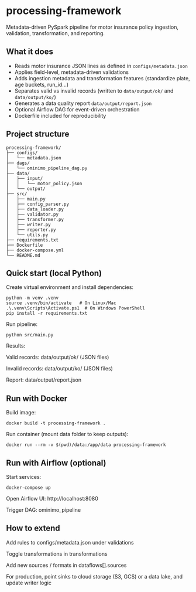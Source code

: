 # processing-framework
Metadata-driven PySpark pipeline for motor insurance policy ingestion, validation, transformation, and reporting.

## What it does
- Reads motor insurance JSON lines as defined in `configs/metadata.json`
- Applies field-level, metadata-driven validations
- Adds ingestion metadata and transformation features (standardize plate, age buckets, run_id…)
- Separates valid vs invalid records (written to `data/output/ok/` and `data/output/ko/`)
- Generates a data quality report `data/output/report.json`
- Optional Airflow DAG for event-driven orchestration
- Dockerfile included for reproducibility

## Project structure
```text
processing-framework/
├── configs/
│   └── metadata.json
├── dags/
│   └── ominimo_pipeline_dag.py
├── data/
│   ├── input/
│   │   └── motor_policy.json
│   └── output/
├── src/
│   ├── main.py
│   ├── config_parser.py
│   ├── data_loader.py
│   ├── validator.py
│   ├── transformer.py
│   ├── writer.py
│   ├── reporter.py
│   └── utils.py
├── requirements.txt
├── Dockerfile
├── docker-compose.yml
└── README.md
```
## Quick start (local Python)
Create virtual environment and install dependencies:

```
python -m venv .venv
source .venv/bin/activate   # On Linux/Mac
.\.venv\Scripts\Activate.ps1  # On Windows PowerShell
pip install -r requirements.txt
```
Run pipeline:

```
python src/main.py
```
Results:

Valid records: data/output/ok/ (JSON files)

Invalid records: data/output/ko/ (JSON files)

Report: data/output/report.json

## Run with Docker
Build image:

```
docker build -t processing-framework .
```
Run container (mount data folder to keep outputs):
```
docker run --rm -v $(pwd)/data:/app/data processing-framework
```
## Run with Airflow (optional)
Start services:

```
docker-compose up
```
Open Airflow UI: http://localhost:8080

Trigger DAG: ominimo_pipeline

## How to extend
Add rules to configs/metadata.json under validations

Toggle transformations in transformations

Add new sources / formats in dataflows[].sources

For production, point sinks to cloud storage (S3, GCS) or a data lake, and update writer logic
